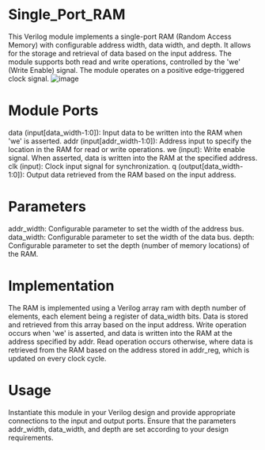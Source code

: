 # Single_Port_RAM
This Verilog module implements a single-port RAM (Random Access Memory) with configurable address width, data width, and depth. It allows for the storage and retrieval of data based on the input address. The module supports both read and write operations, controlled by the 'we' (Write Enable) signal. The module operates on a positive edge-triggered clock signal.
![image](https://github.com/user-attachments/assets/b8be5d79-b4d1-451f-86f0-44a35cdcab21)
# Module Ports
data (input[data_width-1:0]): Input data to be written into the RAM when 'we' is asserted.
addr (input[addr_width-1:0]): Address input to specify the location in the RAM for read or write operations.
we (input): Write enable signal. When asserted, data is written into the RAM at the specified address.
clk (input): Clock input signal for synchronization.
q (output[data_width-1:0]): Output data retrieved from the RAM based on the input address.
# Parameters
addr_width: Configurable parameter to set the width of the address bus.
data_width: Configurable parameter to set the width of the data bus.
depth: Configurable parameter to set the depth (number of memory locations) of the RAM.
# Implementation
The RAM is implemented using a Verilog array ram with depth number of elements, each element being a register of data_width bits. Data is stored and retrieved from this array based on the input address. Write operation occurs when 'we' is asserted, and data is written into the RAM at the address specified by addr. Read operation occurs otherwise, where data is retrieved from the RAM based on the address stored in addr_reg, which is updated on every clock cycle.
# Usage
Instantiate this module in your Verilog design and provide appropriate connections to the input and output ports. Ensure that the parameters addr_width, data_width, and depth are set according to your design requirements.
